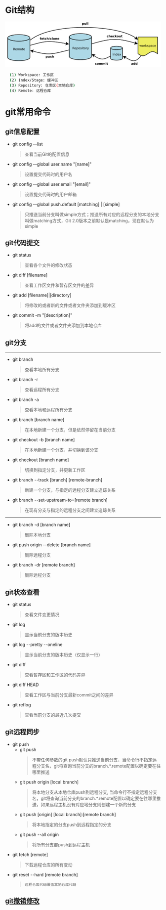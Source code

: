 # Git结构

<img style='center' src="./data/git.png" width="800"/>

```bash
  (1) Workspace: 工作区
  (2) Index/Stage: 缓冲区
  (3) Repository: 仓库区(本地仓库)
  (4) Remote: 远程仓库
```

# git常用命令
## git信息配置
- git config --list
  > 查看当前Git的配置信息
- git config --global user.name "[name]"
  > 设置提交代码时的用户名
- git config --global user.email "[email]"
  > 设置提交代码时的用户邮箱
- git config --global push.default [matching] | [simple]
  > 只推送当前分支叫做simple方式；推送所有对应的远程分支的本地分支叫做matching方式，Git 2.0版本之前默认是matching，现在默认为simple

## git代码提交
- git status
  > 查看各个文件的修改状态
- git diff [filename]
  > 查看工作区文件和暂存区文件的差异
- git add [filename]|[directory]
  > 将修改的或者新的文件或者文件夹添加到缓冲区
- git commit -m "[description]"
  > 将add的文件或者文件夹添加到本地仓库

## git分支
------------------------------------------
- git branch
  > 查看本地所有分支
- git branch -r
  > 查看远程所有分支
- git branch -a
  > 查看本地和远程所有分支
- git branch [branch name]
  > 在本地新建一个分支，但是依然停留在当前分支
- git checkout -b [branch name]
  > 在本地新建一个分支，并切换到该分支
- git checkout [branch name]
  > 切换到指定分支，并更新工作区
- git branch --track [branch] [remote-branch]
  > 新建一个分支，与指定的远程分支建立追踪关系
- git branch --set-upstream-to=[remote branch]
  > 在现有分支与指定的远程分支之间建立追踪关系
------------------------------------------
- git branch -d [branch name]
  > 删除本地分支
- git push origin --delete [branch name]
  > 删除远程分支
- git branch -dr [remote branch]
  > 删除远程分支

## git状态查看
- git status
  > 查看文件变更情况
- git log
  > 显示当前分支的版本历史
- git log --pretty --oneline
  > 显示当前分支的版本历史（仅显示一行）
- git diff
  > 查看暂存区和工作区的代码差异
- git diff HEAD
  > 查看工作区与当前分支最新commit之间的差异
- git reflog
  > 查看当前分支的最近几次提交

## git远程同步
- git push
  - git push
    > 不带任何参数的git push默认只推送当前分支，当命令行不指定远程分支名，git将查询当前分支的branch.*.remote配置以确定要在往哪里推送
  - git push origin [local branch]
    > 将本地分支从本地仓库push到远程分支, 当命令行不指定远程分支名，git将查询当前分支的branch.*.remote配置以确定要在往哪里推送，如果远程主机没有对应地分支则创建一个新的分支
  - git push [origin] [local branch]:[remote branch]
    > 将本地指定的分支push到远程指定的分支
  - git push --all origin
    > 将所有分支都push到远程主机
- git fetch [remote]
  > 下载远程仓库的所有变动
- git reset --hard [remote branch]
  > `远程仓库代码覆盖本地仓库代码`

## [git撤销修改](https://zhuanlan.zhihu.com/p/22734098)
